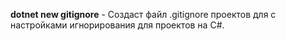 **dotnet new gitignore** - Создаст файл .gitignore проектов для  с настройками игнорирования для проектов на C#. 